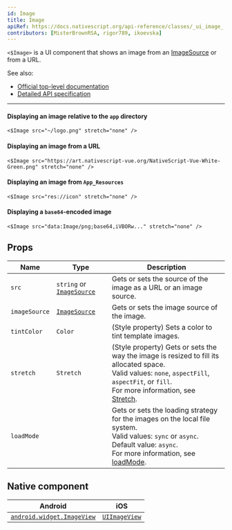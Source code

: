 ```yaml
---
id: Image
title: Image
apiRef: https://docs.nativescript.org/api-reference/classes/_ui_image_.image
contributors: [MisterBrownRSA, rigor789, ikoevska]
---
```


`<$Image>` is a UI component that shows an image from an [ImageSource](https://docs.nativescript.org/api-reference/modules/_image_source_) or from a URL.

See also:

* [Official top-level documentation](https://docs.nativescript.org/ui/components/image)
* [Detailed API specification](https://docs.nativescript.org/api-reference/classes/_ui_image_.image)

---

#### Displaying an image relative to the `app` directory

```tsx
<$Image src="~/logo.png" stretch="none" />
```

#### Displaying an image from a URL

```tsx
<$Image src="https://art.nativescript-vue.org/NativeScript-Vue-White-Green.png" stretch="none" />
```

#### Displaying an image from `App_Resources`

```tsx
<$Image src="res://icon" stretch="none" />
```

#### Displaying a `base64`-encoded image

```tsx
<$Image src="data:Image/png;base64,iVBORw..." stretch="none" />
```

<!-- [> screenshots for=Image <] -->

## Props

| Name | Type | Description |
|------|------|-------------|
| `src` | `string` or [`ImageSource`](https://docs.nativescript.org/api-reference/modules/_image_source_) | Gets or sets the source of the image as a URL or an image source.
|`imageSource` | [`ImageSource`](https://docs.nativescript.org/api-reference/modules/_image_source_) | Gets or sets the image source of the image.
| `tintColor` | `Color` | (Style property) Sets a color to tint template images.
| `stretch` | `Stretch` | (Style property) Gets or sets the way the image is resized to fill its allocated space.<br/>Valid values: `none`, `aspectFill`, `aspectFit`, or `fill`.<br/>For more information, see [Stretch](https://docs.nativescript.org/api-reference/modules/_ui_enums_.stretch). 
| `loadMode` | | Gets or sets the loading strategy for the images on the local file system.<br/>Valid values: `sync` or `async`.<br/>Default value: `async`.<br/>For more information, see [loadMode](https://docs.nativescript.org/api-reference/classes/_ui_image_.image#loadmode).

## Native component

| Android | iOS |
|---------|-----|
| [`android.widget.ImageView`](https://developer.android.com/reference/android/widget/ImageView.html) | [`UIImageView`](https://developer.apple.com/documentation/uikit/uiimageview)